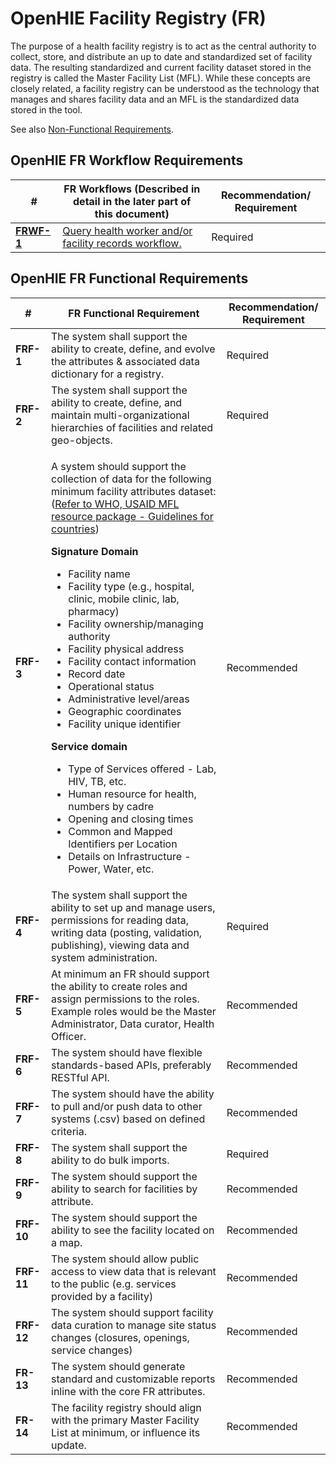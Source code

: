 # OpenHIE Facility Registry (FR)

The purpose of a health facility registry is to act as the central authority to collect, store, and distribute an up to date and standardized set of facility data.  The resulting standardized and current facility dataset stored in the registry is called the Master Facility List (MFL).  While these concepts are closely related, a facility registry can be understood as the technology that manages and shares facility data and an MFL is the standardized data stored in the tool.&#x20;

See also [Non-Functional Requirements](non-functional-requirements.md).&#x20;

## **OpenHIE FR Workflow Requirements**&#x20;

| #                                                                                                                     | **FR Workflows (Described in detail in the later part of this document)**                                                                                 | **Recommendation/ Requirement** |
| --------------------------------------------------------------------------------------------------------------------- | --------------------------------------------------------------------------------------------------------------------------------------------------------- | ------------------------------- |
| ****[**FRWF-1**](../introduction/care-services-discovery/query-health-worker-and-or-facility-records-workflow.md)**** |  [Query health worker and/or facility records workflow.](../introduction/care-services-discovery/query-health-worker-and-or-facility-records-workflow.md) | Required                        |

## OpenHIE FR Functional Requirements&#x20;

| **#**      | **FR Functional Requirement**                                                                                                                                                                                                                                                                                                                                                                                                                                                                                                                                                                                                                                                                                                                                                                                                                                                                                                                                                                                  | **Recommendation/ Requirement** |
| ---------- | -------------------------------------------------------------------------------------------------------------------------------------------------------------------------------------------------------------------------------------------------------------------------------------------------------------------------------------------------------------------------------------------------------------------------------------------------------------------------------------------------------------------------------------------------------------------------------------------------------------------------------------------------------------------------------------------------------------------------------------------------------------------------------------------------------------------------------------------------------------------------------------------------------------------------------------------------------------------------------------------------------------- | ------------------------------- |
| **FRF-1**  | The system shall support the ability to create, define, and evolve the attributes & associated data dictionary for a registry.                                                                                                                                                                                                                                                                                                                                                                                                                                                                                                                                                                                                                                                                                                                                                                                                                                                                                 | Required                        |
| **FRF-2**  | The system shall support the ability to create, define, and maintain multi-organizational hierarchies of facilities and related geo-objects.                                                                                                                                                                                                                                                                                                                                                                                                                                                                                                                                                                                                                                                                                                                                                                                                                                                                   | Required                        |
| **FRF-3**  | <p></p><p>A system should support the collection of data for the following minimum facility attributes dataset: (<a href="https://www.who.int/healthinfo/MFL_Resource_Package_Jan2018.pdf?ua=1">Refer to WHO, USAID MFL resource package - Guidelines for countries</a>)</p><p><strong>Signature Domain</strong></p><ul><li>Facility name</li><li>Facility type (e.g., hospital, clinic, mobile clinic, lab, pharmacy)</li><li>Facility ownership/managing authority</li><li>Facility physical address</li><li>Facility contact information</li><li>Record date</li><li>Operational status</li><li>Administrative level/areas</li><li>Geographic coordinates</li><li>Facility unique identifier</li></ul><p><strong>Service domain</strong></p><ul><li>Type of Services offered - Lab, HIV, TB, etc.</li><li>Human resource for health, numbers by cadre</li><li>Opening and closing times</li><li>Common and Mapped Identifiers per Location</li><li>Details on Infrastructure - Power, Water, etc.</li></ul> | Recommended                     |
| **FRF-4**  | The system  shall support the ability to set up and manage users, permissions for reading data, writing data (posting, validation, publishing), viewing data and system administration.                                                                                                                                                                                                                                                                                                                                                                                                                                                                                                                                                                                                                                                                                                                                                                                                                        | Required                        |
| **FRF-5**  | At minimum an FR should support the ability to create roles and assign permissions to the roles. Example roles would be the Master Administrator, Data curator, Health Officer.                                                                                                                                                                                                                                                                                                                                                                                                                                                                                                                                                                                                                                                                                                                                                                                                                                | Recommended                     |
| **FRF-6**  | The system should have flexible standards-based APIs, preferably RESTful API.                                                                                                                                                                                                                                                                                                                                                                                                                                                                                                                                                                                                                                                                                                                                                                                                                                                                                                                                  | Recommended                     |
| **FRF-7**  | The system should have the ability to pull and/or push data to other systems (.csv) based on defined criteria.                                                                                                                                                                                                                                                                                                                                                                                                                                                                                                                                                                                                                                                                                                                                                                                                                                                                                                 | Recommended                     |
| **FRF-8**  | The system shall support the ability to do bulk imports.                                                                                                                                                                                                                                                                                                                                                                                                                                                                                                                                                                                                                                                                                                                                                                                                                                                                                                                                                       | Required                        |
| **FRF-9**  | The system should support the ability to  search for facilities by attribute.                                                                                                                                                                                                                                                                                                                                                                                                                                                                                                                                                                                                                                                                                                                                                                                                                                                                                                                                  | Recommended                     |
| **FRF-10** | The system should support the ability to see the facility located on a map.                                                                                                                                                                                                                                                                                                                                                                                                                                                                                                                                                                                                                                                                                                                                                                                                                                                                                                                                    | Recommended                     |
| **FRF-11** | The system should allow public access to view data that is relevant to the public (e.g. services provided by a facility)                                                                                                                                                                                                                                                                                                                                                                                                                                                                                                                                                                                                                                                                                                                                                                                                                                                                                       | Recommended                     |
| **FRF-12** | The system should support facility data curation to manage site status changes (closures, openings, service changes)                                                                                                                                                                                                                                                                                                                                                                                                                                                                                                                                                                                                                                                                                                                                                                                                                                                                                           | Recommended                     |
| **FR-13**  | The system should generate standard and customizable reports inline with the core FR attributes.                                                                                                                                                                                                                                                                                                                                                                                                                                                                                                                                                                                                                                                                                                                                                                                                                                                                                                               | Recommended                     |
| **FR-14**  | The facility registry should align with the primary Master Facility List at minimum, or influence its update.                                                                                                                                                                                                                                                                                                                                                                                                                                                                                                                                                                                                                                                                                                                                                                                                                                                                                                  | Recommended                     |
